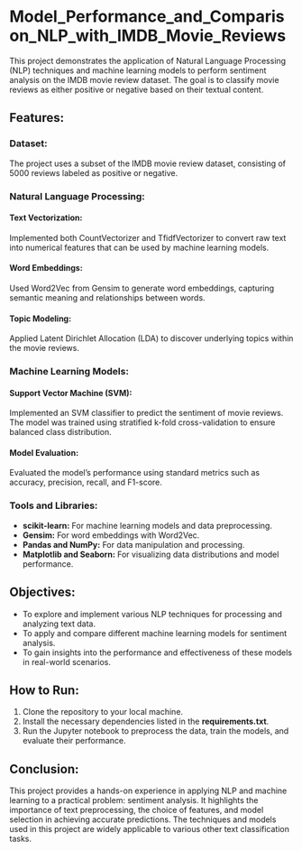 # Model_Performance_and_Comparison_NLP_with_IMDB_Movie_Reviews
This project demonstrates the application of Natural Language Processing (NLP) techniques and machine learning models to perform sentiment analysis on the IMDB movie review dataset. The goal is to classify movie reviews as either positive or negative based on their textual content.

## Features:
### Dataset:
The project uses a subset of the IMDB movie review dataset, consisting of 5000 reviews labeled as positive or negative.
### Natural Language Processing:

#### Text Vectorization:
Implemented both CountVectorizer and TfidfVectorizer to convert raw text into numerical features that can be used by machine learning models.
#### Word Embeddings:
Used Word2Vec from Gensim to generate word embeddings, capturing semantic meaning and relationships between words.
#### Topic Modeling:
Applied Latent Dirichlet Allocation (LDA) to discover underlying topics within the movie reviews.
### Machine Learning Models:

#### Support Vector Machine (SVM):
Implemented an SVM classifier to predict the sentiment of movie reviews. The model was trained using stratified k-fold cross-validation to ensure balanced class distribution.
#### Model Evaluation:
Evaluated the model’s performance using standard metrics such as accuracy, precision, recall, and F1-score.
### Tools and Libraries:

- **scikit-learn:** For machine learning models and data preprocessing.
- **Gensim:** For word embeddings with Word2Vec.
- **Pandas and NumPy:** For data manipulation and processing.
- **Matplotlib and Seaborn:** For visualizing data distributions and model performance.
## Objectives:
- To explore and implement various NLP techniques for processing and analyzing text data.
- To apply and compare different machine learning models for sentiment analysis.
- To gain insights into the performance and effectiveness of these models in real-world scenarios.
## How to Run:
1. Clone the repository to your local machine.
2. Install the necessary dependencies listed in the **requirements.txt**.
3. Run the Jupyter notebook to preprocess the data, train the models, and evaluate their performance.
## Conclusion:
This project provides a hands-on experience in applying NLP and machine learning to a practical problem: sentiment analysis. It highlights the importance of text preprocessing, the choice of features, and model selection in achieving accurate predictions. The techniques and models used in this project are widely applicable to various other text classification tasks.
